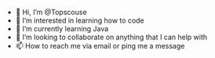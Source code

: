 - 👋 Hi, I’m @Topscouse
- 👀 I’m interested in learning how to code
- 🌱 I’m currently learning Java
- 💞️ I’m looking to collaborate on anything that I can help with
- 📫 How to reach me via email or ping me a message

<!---
Topscouse/Topscouse is a ✨ special ✨ repository because its `README.md` (this file) appears on your GitHub profile.
You can click the Preview link to take a look at your changes.
--->
